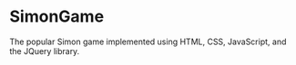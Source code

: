 # SimonGame
The popular Simon game implemented using HTML, CSS, JavaScript, and the JQuery library.
